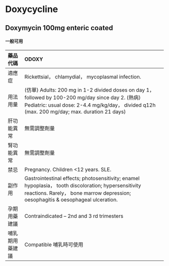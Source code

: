 # Doxycycline

## Doxymycin 100mg enteric coated

#### 一般可用

| 藥品代碼       | ODOXY                                                                                                                                                                                               |
|:---------------|:----------------------------------------------------------------------------------------------------------------------------------------------------------------------------------------------------|
| 適應症         | Rickettsial， chlamydial， mycoplasmal infection.                                                                                                                                                   |
| 用法用量       | (仿單) Adults: 200 mg in 1-2 divided doses on day 1， followed by 100-200 mg/day since day 2. (熱病) Pediatric: usual dose: 2-4.4 mg/kg/day， divided q12h (max. 200 mg/day; max. duration 21 days) |
| 肝功能異常     | 無需調整劑量                                                                                                                                                                                        |
| 腎功能異常     | 無需調整劑量                                                                                                                                                                                        |
| 禁忌           | Pregnancy. Children <12 years. SLE.                                                                                                                                                                 |
| 副作用         | Gastrointestinal effects; photosensitivity; enamel hypoplasia， tooth discoloration; hypersensitivity reactions. Rarely， bone marrow depression; oesophagitis & oesophageal ulceration.            |
| 孕期用藥建議   | Contraindicated – 2nd and 3 rd trimesters                                                                                                                                                           |
| 哺乳期用藥建議 | Compatible 哺乳時可使用                                                                                                                                                                             |

